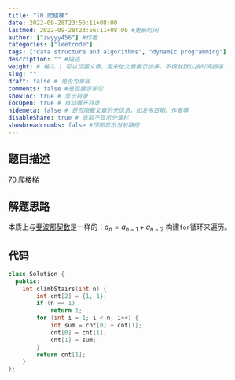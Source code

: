 ```yaml
---
title: "70.爬楼梯"
date: 2022-09-28T23:56:11+08:00
lastmod: 2022-09-28T23:56:11+08:00 #更新时间
author: ["zwyyy456"] #作者
categories: ["leetcode"]
tags: ["data structure and algorithms", "dynamic programming"]
description: "" #描述
weight: # 输入 1 可以顶置文章，用来给文章展示排序，不填就默认按时间排序
slug: ""
draft: false # 是否为草稿
comments: false #是否展示评论
showToc: true # 显示目录
TocOpen: true # 自动展开目录
hidemeta: false # 是否隐藏文章的元信息，如发布日期、作者等
disableShare: true # 底部不显示分享栏
showbreadcrumbs: false #顶部显示当前路径
---
```

## 题目描述
[70.爬楼梯](https://leetcode.cn/problems/climbing-stairs/)

## 解题思路
本质上与[斐波那契数](https://zwyyy456.vercel.app/zh/posts/tech/509.fibonacci-number/)是一样的：$a_n = a_{n - 1} + a_{n - 2}$
构建`for`循环来遍历。

## 代码
```cpp
class Solution {
  public:
    int climbStairs(int n) {
        int cnt[2] = {1, 1};
        if (n == 1)
            return 1;
        for (int i = 1; i < n; i++) {
            int sum = cnt[0] + cnt[1];
            cnt[0] = cnt[1];
            cnt[1] = sum;
        }
        return cnt[1];
    }
};
```
